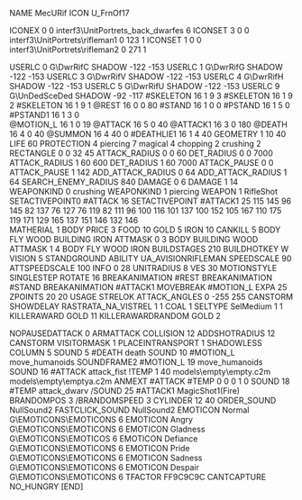 NAME 			MecURif
ICON 			U_FrnOf17


ICONEX 0 0 interf3\UnitPortrets\_back_dwarfes 6
ICONSET 3 0 0 interf3\UnitPortrets\rifleman1 0 123 1
ICONSET 1 0 0 interf3\UnitPortrets\rifleman2 0 271 1

USERLC 			0 G\DwrRifC SHADOW -122 -153
USERLC 			1 G\DwrRifG SHADOW -122 -153
USERLC 			3 G\DwrRifV SHADOW -122 -153
USERLC 			4 G\DwrRifH SHADOW -122 -153
USERLC 			5 G\DwrRifU SHADOW -122 -153
USERLC 			9 G\UnDedSceDed SHADOW -92 -117
#SKELETON               16 1 9 3
#SKELETON               16 1 9 2
#SKELETON               16 1 9 1
@REST      		16 0 0 80
#STAND     		16 1 0 0
#PSTAND    		16 1 5 0
#PSTAND1                16 1 3 0  
@MOTION_L  		16 1 0 19
@ATTACK    		16 5 0 40
@ATTACK1		16 3 0 180
@DEATH     		16 4 0 40
@SUMMON     		16 4 40 0 
#DEATHLIE1 		16 1 4 40
GEOMETRY 		1 10 40
LIFE     		60
PROTECTION 		4 piercing 7 magical 4 chopping 2 crushing 2
RECTANGLE 		0 0 32 45
ATTACK_RADIUS 		0 0 60
DET_RADIUS 		0 0 7000
ATTACK_RADIUS 		1 60 600
DET_RADIUS 		1 60 7000
ATTACK_PAUSE 		0 0
ATTACK_PAUSE 		1 142
ADD_ATTACK_RADIUS 	0 64
ADD_ATTACK_RADIUS 	1 64
SEARCH_ENEMY_RADIUS 	840
DAMAGE   		0 6
DAMAGE			1 14
WEAPONKIND		0 crushing
WEAPONKIND 		1 piercing
WEAPON                  1 RifleShot
SETACTIVEPOINT0 	#ATTACK 16
SETACTIVEPOINT		#ATTACK1 25 115 145 96 145 82 137 76 127 76 119 82 111 96 100 116 101 137 100 152 105 167 110 175 119 171 129 165 137 151 146 132 146  
MATHERIAL 		1 BODY
PRICE 			3 FOOD 10 GOLD 5 IRON 10
CANKILL 		5 BODY FLY WOOD BUILDING IRON
ATTMASK                 0 3 BODY BUILDING WOOD
ATTMASK 		1 4 BODY FLY WOOD IRON
BUILDSTAGES 		210
BUILDHOTKEY		W
VISION 			5
STANDGROUND
ABILITY                 UA_AVISIONRIFLEMAN
SPEEDSCALE  90
ATTSPEEDSCALE 100
INFO 			0 28
UNITRADIUS 		8
VES 			30
MOTIONSTYLE 		SINGLESTEP
ROTATE 			16
BREAKANIMATION 		#REST
BREAKANIMATION 		#STAND
BREAKANIMATION 		#ATTACK1
MOVEBREAK 		#MOTION_L
EXPA 			25
ZPOINTS			20 20
USAGE STRELOK
ATTACK_ANGLES		0 -255 255
CANSTORM
SHOWDELAY
RASTRATA_NA_VISTREL 1 1 COAL 1
SELTYPE SelMedium 1 1
KILLERAWARD             GOLD 11
KILLERAWARDRANDOM       GOLD 2

NOPAUSEDATTACK 0
ARMATTACK
COLLISION 12
ADDSHOTRADIUS 12
CANSTORM
VISITORMASK 1
PLACEINTRANSPORT 1
SHADOWLESS
COLUMN 5
SOUND 5 #DEATH death
SOUND 10 #MOTION_L move_humanoids
SOUNDFRAME2 #MOTION_L 19 move_humanoids
SOUND 16 #ATTACK attack_fist
!TEMP  1 40 models\empty\empty.c2m models\empty\emptya.c2m
ANMEXT #ATTACK #TEMP 0 0 0 1 0
SOUND 18 #TEMP attack_dwarv
/SOUND 25 #ATTACK1 MagicShot1(Fire)
BRANDOMPOS 3
/BRANDOMSPEED 3
CYLINDER 12 40
ORDER_SOUND NullSound2
FASTCLICK_SOUND NullSound2
EMOTICON Normal G\EMOTICONS\EMOTICONS 6
EMOTICON Angry G\EMOTICONS\EMOTICONS 6
EMOTICON Gladness G\EMOTICONS\EMOTICOS 6
EMOTICON Defiance G\EMOTICONS\EMOTICONS 6
EMOTICON Pride G\EMOTICONS\EMOTICONS 6
EMOTICON Sadness G\EMOTICONS\EMOTICONS 6
EMOTICON Despair G\EMOTICONS\EMOTICONS 6
TFACTOR FF9C9C9C
CANTCAPTURE
NO_HUNGRY
[END]
